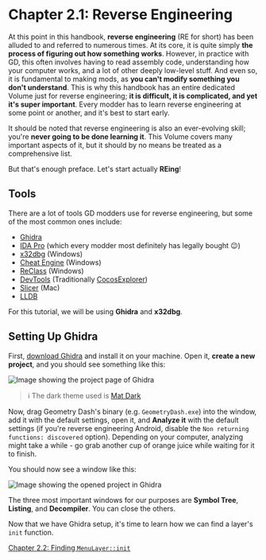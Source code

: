 # Chapter 2.1: Reverse Engineering

At this point in this handbook, **reverse engineering** (RE for short) has been alluded to and referred to numerous times. At its core, it is quite simply **the process of figuring out how something works**. However, in practice with GD, this often involves having to read assembly code, understanding how your computer works, and a lot of other deeply low-level stuff. And even so, it is fundamental to making mods, as **you can't modify something you don't understand**. This is why this handbook has an entire dedicated Volume just for reverse engineering; **it is difficult, it is complicated, and yet it's super important**. Every modder has to learn reverse engineering at some point or another, and it's best to start early.

It should be noted that reverse engineering is also an ever-evolving skill; you're **never going to be done learning it**. This Volume covers many important aspects of it, but it should by no means be treated as a comprehensive list.

But that's enough preface. Let's start actually **REing**!

## Tools

There are a lot of tools GD modders use for reverse engineering, but some of the most common ones include:

 * [Ghidra](https://ghidra-sre.org/)
 * [IDA Pro](https://hex-rays.com/IDA-pro/) (which every modder most definitely has legally bought :wink:)
 * [x32dbg](https://x64dbg.com/) (Windows)
 * [Cheat Engine](https://cheatengine.org/) (Windows)
 * [ReClass](https://github.com/ReClassNET/ReClass.NET) (Windows)
 * [DevTools](https://github.com/geode-sdk/DevTools) (Traditionally [CocosExplorer](https://github.com/matcool/CocosExplorer))
 * [Slicer](https://github.com/zorgiepoo/Bit-Slicer) (Mac)
 * [LLDB](https://lldb.llvm.org/)

For this tutorial, we will be using **Ghidra** and **x32dbg**. 

## Setting Up Ghidra

First, [download Ghidra](https://ghidra-sre.org/) and install it on your machine. Open it, **create a new project**, and you should see something like this: 

![Image showing the project page of Ghidra](/assets/handbook/vol2/ghidra_start.png)

> :information_source: The dark theme used is [Mat Dark](https://cdn.discordapp.com/attachments/651480005536383009/1186912004775092345/Mat_Dark_Theme.theme)

Now, drag Geometry Dash's binary (e.g. `GeometryDash.exe`) into the window, add it with the default settings, open it, and **Analyze it** with the default settings (if you're reverse engineering Android, disable the `Non returning functions: discovered` option). Depending on your computer, analyzing might take a while - go grab another cup of orange juice while waiting for it to finish.

You should now see a window like this:

![Image showing the opened project in Ghidra](/assets/handbook/vol2/ghidra_window.png)

The three most important windows for our purposes are **Symbol Tree**, **Listing**, and **Decompiler**. You can close the others.

Now that we have Ghidra setup, it's time to learn how we can find a layer's `init` function.

[Chapter 2.2: Finding `MenuLayer::init`](/handbook/vol2/chap2_3.md)
